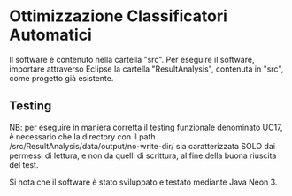 # Ottimizzazione Classificatori Automatici

Il software è contenuto nella cartella "src". Per eseguire il software, importare attraverso Eclipse la cartella "ResultAnalysis", contenuta in "src", come progetto già esistente.

## Testing

NB: per eseguire in maniera corretta il testing funzionale denominato UC17, è necessario che la directory con il path 
/src/ResultAnalysis/data/output/no-write-dir/ sia caratterizzata SOLO dai permessi di lettura, e non da quelli di scrittura, al fine della buona riuscita del test. 

Si nota che il software è stato sviluppato e testato mediante Java Neon 3.

